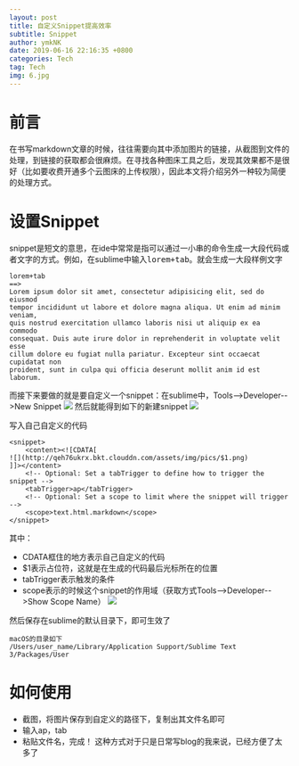 ```yaml
---
layout: post
title: 自定义Snippet提高效率
subtitle: Snippet
author: ymkNK
date: 2019-06-16 22:16:35 +0800
categories: Tech
tag: Tech
img: 6.jpg
---
```

# 前言
在书写markdown文章的时候，往往需要向其中添加图片的链接，从截图到文件的处理，到链接的获取都会很麻烦。在寻找各种图床工具之后，发现其效果都不是很好（比如要收费开通多个云图床的上传权限），因此本文将介绍另外一种较为简便的处理方式。

# 设置Snippet
snippet是短文的意思，在ide中常常是指可以通过一小串的命令生成一大段代码或者文字的方式。例如，在sublime中输入<kbd>lorem<kbd>+<kbd>tab<kbd>。就会生成一大段样例文字

	lorem+tab
	==>
	Lorem ipsum dolor sit amet, consectetur adipisicing elit, sed do eiusmod
	tempor incididunt ut labore et dolore magna aliqua. Ut enim ad minim veniam,
	quis nostrud exercitation ullamco laboris nisi ut aliquip ex ea commodo
	consequat. Duis aute irure dolor in reprehenderit in voluptate velit esse
	cillum dolore eu fugiat nulla pariatur. Excepteur sint occaecat cupidatat non
	proident, sunt in culpa qui officia deserunt mollit anim id est laborum.

而接下来要做的就是要自定义一个snippet：在sublime中，Tools-->Developer-->New Snippet
![](http://qeh76ukrx.bkt.clouddn.com/assets/img/pics/WX20190616-235826@2x.png)
然后就能得到如下的新建snippet
![](http://qeh76ukrx.bkt.clouddn.com/assets/img/pics/WX20190617-000803@2x.png)


写入自己自定义的代码

	<snippet>
		<content><![CDATA[
	![](http://qeh76ukrx.bkt.clouddn.com/assets/img/pics/$1.png)
	]]></content>
		<!-- Optional: Set a tabTrigger to define how to trigger the snippet -->
		<tabTrigger>ap</tabTrigger>
		<!-- Optional: Set a scope to limit where the snippet will trigger -->
		<scope>text.html.markdown</scope>
	</snippet>

其中：
- CDATA框住的地方表示自己自定义的代码
- $1表示占位符，这就是在生成的代码最后光标所在的位置
- tabTrigger表示触发的条件
- scope表示的时候这个snippet的作用域（获取方式Tools-->Developer-->Show Scope Name）
![](http://qeh76ukrx.bkt.clouddn.com/assets/img/pics/WX20190617-001852@2x.png)

然后保存在sublime的默认目录下，即可生效了

	macOS的目录如下
	/Users/user_name/Library/Application Support/Sublime Text 3/Packages/User

# 如何使用
- 截图，将图片保存到自定义的路径下，复制出其文件名即可
- 输入ap，tab
- 粘贴文件名，完成！
这种方式对于只是日常写blog的我来说，已经方便了太多了


